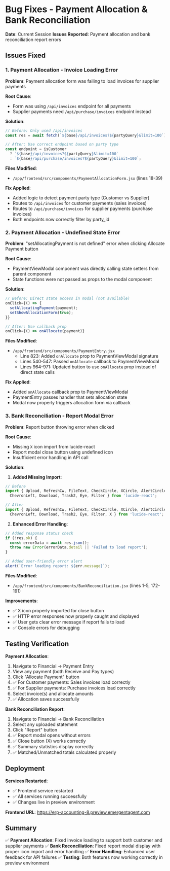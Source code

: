# Bug Fixes - Payment Allocation & Bank Reconciliation

**Date**: Current Session
**Issues Reported**: Payment allocation and bank reconciliation report errors

## Issues Fixed

### 1. Payment Allocation - Invoice Loading Error

**Problem**: Payment allocation form was failing to load invoices for supplier payments

**Root Cause**: 
- Form was using `/api/invoices` endpoint for all payments
- Supplier payments need `/api/purchase/invoices` endpoint instead

**Solution**:
```javascript
// Before: Only used /api/invoices
const res = await fetch(`${base}/api/invoices?${partyQuery}&limit=100`);

// After: Use correct endpoint based on party type
const endpoint = isCustomer 
  ? `${base}/api/invoices?${partyQuery}&limit=100`
  : `${base}/api/purchase/invoices?${partyQuery}&limit=100`;
```

**Files Modified**:
- `/app/frontend/src/components/PaymentAllocationForm.jsx` (lines 18-39)

**Fix Applied**:
- Added logic to detect payment party type (Customer vs Supplier)
- Routes to `/api/invoices` for customer payments (sales invoices)
- Routes to `/api/purchase/invoices` for supplier payments (purchase invoices)
- Both endpoints now correctly filter by party_id

### 2. Payment Allocation - Undefined State Error

**Problem**: "setAllocatingPayment is not defined" error when clicking Allocate Payment button

**Root Cause**: 
- PaymentViewModal component was directly calling state setters from parent component
- State functions were not passed as props to the modal component

**Solution**:
```javascript
// Before: Direct state access in modal (not available)
onClick={() => {
  setAllocatingPayment(payment);
  setShowAllocationForm(true);
}}

// After: Use callback prop
onClick={() => onAllocate(payment)}
```

**Files Modified**:
- `/app/frontend/src/components/PaymentEntry.jsx` 
  - Line 823: Added `onAllocate` prop to PaymentViewModal signature
  - Lines 540-547: Passed `onAllocate` callback to PaymentViewModal
  - Lines 964-971: Updated button to use `onAllocate` prop instead of direct state calls

**Fix Applied**:
- Added `onAllocate` callback prop to PaymentViewModal
- PaymentEntry passes handler that sets allocation state
- Modal now properly triggers allocation form via callback

### 3. Bank Reconciliation - Report Modal Error

**Problem**: Report button throwing error when clicked

**Root Cause**: 
- Missing `X` icon import from lucide-react
- Report modal close button using undefined icon
- Insufficient error handling in API call

**Solution**:
1. **Added Missing Import**:
```javascript
// Before
import { Upload, RefreshCw, FileText, CheckCircle, XCircle, AlertCircle, 
  ChevronLeft, Download, Trash2, Eye, Filter } from 'lucide-react';

// After
import { Upload, RefreshCw, FileText, CheckCircle, XCircle, AlertCircle, 
  ChevronLeft, Download, Trash2, Eye, Filter, X } from 'lucide-react';
```

2. **Enhanced Error Handling**:
```javascript
// Added response status check
if (!res.ok) {
  const errorData = await res.json();
  throw new Error(errorData.detail || 'Failed to load report');
}

// Added user-friendly error alert
alert(`Error loading report: ${err.message}`);
```

**Files Modified**:
- `/app/frontend/src/components/BankReconciliation.jsx` (lines 1-5, 172-191)

**Improvements**:
- ✅ X icon properly imported for close button
- ✅ HTTP error responses now properly caught and displayed
- ✅ User gets clear error message if report fails to load
- ✅ Console errors for debugging

## Testing Verification

**Payment Allocation**:
1. Navigate to Financial → Payment Entry
2. View any payment (both Receive and Pay types)
3. Click "Allocate Payment" button
4. ✅ For Customer payments: Sales invoices load correctly
5. ✅ For Supplier payments: Purchase invoices load correctly
6. Select invoice(s) and allocate amounts
7. ✅ Allocation saves successfully

**Bank Reconciliation Report**:
1. Navigate to Financial → Bank Reconciliation
2. Select any uploaded statement
3. Click "Report" button
4. ✅ Report modal opens without errors
5. ✅ Close button (X) works correctly
6. ✅ Summary statistics display correctly
7. ✅ Matched/Unmatched totals calculated properly

## Deployment

**Services Restarted**:
- ✅ Frontend service restarted
- ✅ All services running successfully
- ✅ Changes live in preview environment

**Frontend URL**: https://erp-accounting-8.preview.emergentagent.com

## Summary

✅ **Payment Allocation**: Fixed invoice loading to support both customer and supplier payments
✅ **Bank Reconciliation**: Fixed report modal display with proper icon import and error handling
✅ **Error Handling**: Enhanced user feedback for API failures
✅ **Testing**: Both features now working correctly in preview environment
